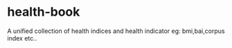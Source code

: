# health-book
A unified collection of health indices and health indicator eg: bmi,bai,corpus index etc..

